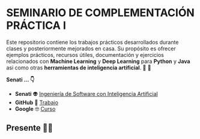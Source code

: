 # SEMINARIO DE COMPLEMENTACIÓN PRÁCTICA I

Este repositorio contiene los trabajos prácticos desarrollados durante clases y posteriormente mejorados en casa. Su propósito es ofrecer ejemplos prácticos, recursos útiles, documentación y ejercicios relacionados con **Machine Learning** y **Deep Learning** para **Python** y **Java** asi como otras **herramientas de inteligencia artificial**. :robot: 🧠

**Senati ... 👇**

- **Senati** :alien: [Ingeniería de Software con Inteligencia Artificial](https://www.senati.edu.pe/especialidades/tecnologias-de-la-informacion/ingenieria-de-software-con-inteligencia-artificial)
- **GitHub** :briefcase: [Trabajo](https://github.com/juanitoeldev)
- **Google** :nerd_face: [Curso](https://developers.google.com/machine-learning/crash-course)

## Presente 🙋‍♂️
